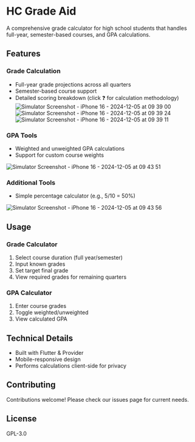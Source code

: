 # HC Grade Aid

A comprehensive grade calculator for high school students that handles full-year, semester-based courses, and GPA calculations.

## Features

### Grade Calculation
- Full-year grade projections across all quarters
- Semester-based course support
- Detailed scoring breakdown (click ❓ for calculation methodology)
![Simulator Screenshot - iPhone 16 - 2024-12-05 at 09 39 00](https://github.com/user-attachments/assets/ff1c5148-a890-47eb-a4bb-3e1687de49ea)
![Simulator Screenshot - iPhone 16 - 2024-12-05 at 09 39 24](https://github.com/user-attachments/assets/beb68c75-9f69-4189-aa2e-36cf62154024)
![Simulator Screenshot - iPhone 16 - 2024-12-05 at 09 39 11](https://github.com/user-attachments/assets/a629b153-7fe3-44d1-9f39-ac93288fd0c4)

### GPA Tools
- Weighted and unweighted GPA calculations
- Support for custom course weights

![Simulator Screenshot - iPhone 16 - 2024-12-05 at 09 43 51](https://github.com/user-attachments/assets/50f52675-3a60-4ef9-b122-7843d3614f59)


### Additional Tools
- Simple percentage calculator (e.g., 5/10 = 50%)

![Simulator Screenshot - iPhone 16 - 2024-12-05 at 09 43 56](https://github.com/user-attachments/assets/a130f9c2-a531-4d58-9266-10aeb244fa44)


## Usage

### Grade Calculator
1. Select course duration (full year/semester)
2. Input known grades
3. Set target final grade
4. View required grades for remaining quarters

### GPA Calculator
1. Enter course grades
2. Toggle weighted/unweighted
3. View calculated GPA

## Technical Details
- Built with Flutter & Provider
- Mobile-responsive design
- Performs calculations client-side for privacy

## Contributing
Contributions welcome! Please check our issues page for current needs.

## License
GPL-3.0

